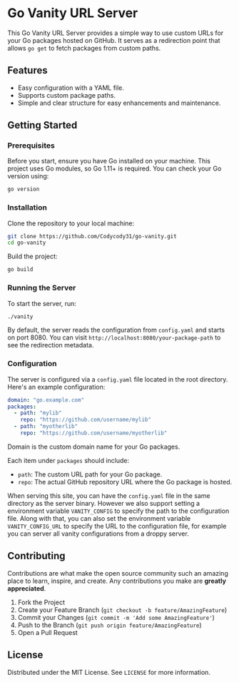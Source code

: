 # Go Vanity URL Server

This Go Vanity URL Server provides a simple way to use custom URLs for your Go packages hosted on GitHub. It serves as a redirection point that allows `go get` to fetch packages from custom paths.

## Features

- Easy configuration with a YAML file.
- Supports custom package paths.
- Simple and clear structure for easy enhancements and maintenance.

## Getting Started

### Prerequisites

Before you start, ensure you have Go installed on your machine. This project uses Go modules, so Go 1.11+ is required. You can check your Go version using:

```bash
go version
```

### Installation

Clone the repository to your local machine:

```bash
git clone https://github.com/Codycody31/go-vanity.git
cd go-vanity
```

Build the project:

```bash
go build
```

### Running the Server

To start the server, run:

```bash
./vanity
```

By default, the server reads the configuration from `config.yaml` and starts on port 8080. You can visit `http://localhost:8080/your-package-path` to see the redirection metadata.

### Configuration

The server is configured via a `config.yaml` file located in the root directory. Here's an example configuration:

```yaml
domain: "go.example.com"
packages:
  - path: "mylib"
    repo: "https://github.com/username/mylib"
  - path: "myotherlib"
    repo: "https://github.com/username/myotherlib"
```

Domain is the custom domain name for your Go packages.

Each item under `packages` should include:
- `path`: The custom URL path for your Go package.
- `repo`: The actual GitHub repository URL where the Go package is hosted.

When serving this site, you can have the `config.yaml` file in the same directory as the server binary. However we also support setting a environment variable `VANITY_CONFIG` to specify the path to the configuration file. Along with that, you can also set the environment variable `VANITY_CONFIG_URL` to specify the URL to the configuration file, for example you can server all vanity configurations from a droppy server.

## Contributing

Contributions are what make the open source community such an amazing place to learn, inspire, and create. Any contributions you make are **greatly appreciated**.

1. Fork the Project
2. Create your Feature Branch (`git checkout -b feature/AmazingFeature`)
3. Commit your Changes (`git commit -m 'Add some AmazingFeature'`)
4. Push to the Branch (`git push origin feature/AmazingFeature`)
5. Open a Pull Request

## License

Distributed under the MIT License. See `LICENSE` for more information.